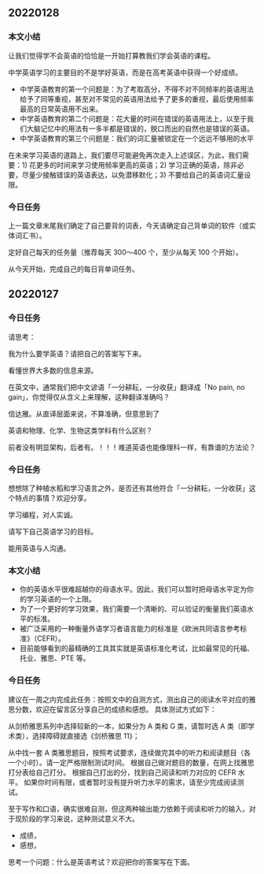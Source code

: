 
## 20220128

### 本文小结

让我们觉得学不会英语的恰恰是一开始打算教我们学会英语的课程。

中学英语学习的主要目的不是学好英语，而是在高考英语中获得一个好成绩。

- 中学英语教育的第一个问题是：为了考取高分，不得不对不同频率的英语用法给予了同等重视，甚至对不常见的英语用法给予了更多的重视，最后使用频率最高的日常英语用不出来。
- 中学英语教育的第二个问题是：花大量的时间在错误的英语用法上，以至于我们大脑记忆中的用法有一多半都是错误的，脱口而出的自然也是错误的英语。
- 中学英语教育的第三个问题是：我们的词汇量被锁定在一个远远不够用的水平

在未来学习英语的道路上，我们要尽可能避免再次走入上述误区，为此，我们需要：1) 花更多的时间来学习使用频率更高的英语；2) 学习正确的英语，除非必要，尽量少接触错误的英语表达，以免潜移默化；3) 不要给自己的英语词汇量设限。

### 今日任务

上一篇文章末尾我们确定了自己要背的词表，今天请确定自己背单词的软件（或实体词汇书）。

定好自己每天的任务量（推荐每天 300～400 个，至少从每天 100 个开始）。

从今天开始，完成自己的每日背单词任务。

## 20220127

### 今日任务

请思考：

我为什么要学英语？请把自己的答案写下来。

看懂世界大多数的信息来源。

在英文中，通常我们把中文谚语「一分耕耘，一分收获」翻译成「No pain, no gain」，你觉得仅从含义上来理解，这种翻译准确吗？

信达雅。从直译层面来说，不算准确，但意思到了

英语和物理、化学、生物这类学科有什么区别？

前者没有明显架构，后者有。！！！难道英语也能像理科一样，有靠谱的方法论？

### 今日任务

想想除了种植水稻和学习语言之外，是否还有其他符合「一分耕耘，一分收获」这个特点的事情？欢迎分享。

学习编程，对人实诚。


请写下自己英语学习的目标。

能用英语与人沟通。

### 本文小结

- 你的英语水平很难超越你的母语水平。因此，我们可以暂时把母语水平定为你的学习英语的一个上限。
- 为了一个更好的学习效果，我们需要一个清晰的、可以验证的衡量我们英语水平的标准。
- 被广泛采用的一种衡量外语学习者语言能力的标准是《欧洲共同语言参考标准》（CEFR）。
- 目前能够看到的最精确的工具其实就是英语标准化考试，比如最常见的托福、托业、雅思、PTE 等。

### 今日任务

建议在一周之内完成此任务：按照文中的自测方式，测出自己的阅读水平对应的雅思分数，欢迎在留言区分享自己的成绩和感想。
具体测试方式如下：

从剑桥雅思系列中选择较新的一本，如果分为 A 类和 G 类，请暂时选 A 类（即学术类），选择障碍就直接选《剑桥雅思 11》；

从中找一套 A 类雅思题目，按照考试要求，连续做完其中的听力和阅读题目（各一个小时）。请一定严格限制测试时间。
根据自己做对题目的数量，在网上找雅思打分表给自己打分。
根据自己打出的分，找到自己阅读和听力对应的 CEFR 水平。
如果你时间有限，或者暂时没有提升听力水平的需求，请至少完成阅读测试。

至于写作和口语，确实很难自测，但这两种输出能力依赖于阅读和听力的输入，对于现阶段的学习来说，这种测试意义不大。

- 成绩，
- 感想，

思考一个问题：什么是英语考试？欢迎把你的答案写在下面。
